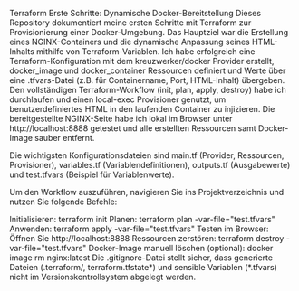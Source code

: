 Terraform Erste Schritte: Dynamische Docker-Bereitstellung
Dieses Repository dokumentiert meine ersten Schritte mit Terraform zur Provisionierung einer Docker-Umgebung. Das Hauptziel war die Erstellung eines NGINX-Containers und die dynamische Anpassung seines HTML-Inhalts mithilfe von Terraform-Variablen. Ich habe erfolgreich eine Terraform-Konfiguration mit dem kreuzwerker/docker Provider erstellt, docker_image und docker_container Ressourcen definiert und Werte über eine .tfvars-Datei (z.B. für Containername, Port, HTML-Inhalt) übergeben. Den vollständigen Terraform-Workflow (init, plan, apply, destroy) habe ich durchlaufen und einen local-exec Provisioner genutzt, um benutzerdefiniertes HTML in den laufenden Container zu injizieren. Die bereitgestellte NGINX-Seite habe ich lokal im Browser unter http://localhost:8888 getestet und alle erstellten Ressourcen samt Docker-Image sauber entfernt.

Die wichtigsten Konfigurationsdateien sind main.tf (Provider, Ressourcen, Provisioner), variables.tf (Variablendefinitionen), outputs.tf (Ausgabewerte) und test.tfvars (Beispiel für Variablenwerte).

Um den Workflow auszuführen, navigieren Sie ins Projektverzeichnis und nutzen Sie folgende Befehle:

Initialisieren: terraform init
Planen: terraform plan -var-file="test.tfvars"
Anwenden: terraform apply -var-file="test.tfvars"
Testen im Browser: Öffnen Sie http://localhost:8888
Ressourcen zerstören: terraform destroy -var-file="test.tfvars"
Docker-Image manuell löschen (optional): docker image rm nginx:latest
Die .gitignore-Datei stellt sicher, dass generierte Dateien (.terraform/, terraform.tfstate*) und sensible Variablen (*.tfvars) nicht im Versionskontrollsystem abgelegt werden.